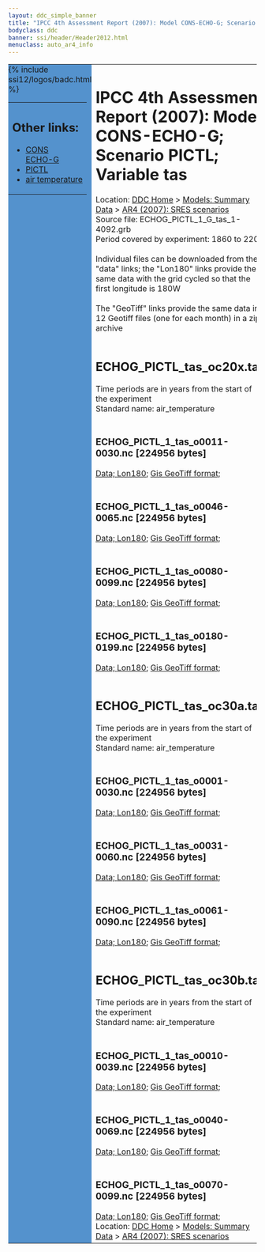 ```yaml
---
layout: ddc_simple_banner
title: "IPCC 4th Assessment Report (2007): Model CONS-ECHO-G; Scenario PICTL; Variable tas"
bodyclass: ddc
banner: ssi/header/Header2012.html
menuclass: auto_ar4_info
---
```



<table width="100%" border="0" cellspacing="0" cellpadding="0" style="border-collapse: collapse;">
<tr style="margin:0;padding:0;border:0;">
<td style="margin:0;padding:0;border:0;height:1pt;width:150pt;background:#5492CD;" valign="top" >

<div id="lh-col2" class="auto_ar4_info">
<table class="menumain" bgcolor="#5492CD" cellspacing="0" width="100%" border="0">
<tr><td>
<h2> Other links:</h2>
<ul>
<li><a href="/auto/ar4/model-CONS-ECHO-G.html">CONS<br/>ECHO-G</a></li>
<li><a href="/auto/ar4/scenario-PICTL.html">PICTL</a></li>
<li><a href="/auto/ar4/var-air_temperature.html">air temperature</a></li>
</ul>
</td></tr>
{% include ssi12/logos/badc.html %}
</table>
</div>
</td>
<td><h1>IPCC 4th Assessment Report (2007): Model CONS-ECHO-G; Scenario PICTL; Variable tas</h1>

<!-- Breadcrumb1 -->
<div id="breadcrumb1" align="left">
Location: <a href="/index.html">DDC Home</a> > <a href="/sim/gcm_clim/">Models: Summary Data</a>
> <a href="/sim/gcm_clim/SRES_AR4/index.html">AR4 (2007): SRES scenarios</a>
</div>
<!-- End of Breadcrumb1 -->Source file: ECHOG_PICTL_1_G_tas_1-4092.grb
<br/>
Period covered by experiment: 1860 to 2200<br/>
<br/>Individual files can be downloaded from the "data" links; the "Lon180" links provide the same data
         with the grid cycled so that the first longitude is 180W<br/>
<br/>The "GeoTiff" links provide the same data in 12 Geotiff files (one for each month)
          in a zip archive<br/>
<br/><h2>ECHOG_PICTL_tas_oc20x.tar</h2>
Time periods are in years from the start of the experiment<br/>
Standard name: air_temperature<br>
<br/><h3>ECHOG_PICTL_1_tas_o0011-0030.nc [224956 bytes]</h3>
<a href="/cgi-bin/downl/ar4_nc/tas/ECHOG_PICTL_1_tas_o0011-0030.nc">Data; </a><a href="/cgi-bin/downl/ar4_nc/tas/ECHOG_PICTL_1_tas_o0011-0030.cyto180.nc"> Lon180</a>; <a href="/cgi-bin/downl/ar4_tif/tas/ECHOG_PICTL_1_tas_o0011-0030.zip">Gis GeoTiff format; </a><br/>
<br/><h3>ECHOG_PICTL_1_tas_o0046-0065.nc [224956 bytes]</h3>
<a href="/cgi-bin/downl/ar4_nc/tas/ECHOG_PICTL_1_tas_o0046-0065.nc">Data; </a><a href="/cgi-bin/downl/ar4_nc/tas/ECHOG_PICTL_1_tas_o0046-0065.cyto180.nc"> Lon180</a>; <a href="/cgi-bin/downl/ar4_tif/tas/ECHOG_PICTL_1_tas_o0046-0065.zip">Gis GeoTiff format; </a><br/>
<br/><h3>ECHOG_PICTL_1_tas_o0080-0099.nc [224956 bytes]</h3>
<a href="/cgi-bin/downl/ar4_nc/tas/ECHOG_PICTL_1_tas_o0080-0099.nc">Data; </a><a href="/cgi-bin/downl/ar4_nc/tas/ECHOG_PICTL_1_tas_o0080-0099.cyto180.nc"> Lon180</a>; <a href="/cgi-bin/downl/ar4_tif/tas/ECHOG_PICTL_1_tas_o0080-0099.zip">Gis GeoTiff format; </a><br/>
<br/><h3>ECHOG_PICTL_1_tas_o0180-0199.nc [224956 bytes]</h3>
<a href="/cgi-bin/downl/ar4_nc/tas/ECHOG_PICTL_1_tas_o0180-0199.nc">Data; </a><a href="/cgi-bin/downl/ar4_nc/tas/ECHOG_PICTL_1_tas_o0180-0199.cyto180.nc"> Lon180</a>; <a href="/cgi-bin/downl/ar4_tif/tas/ECHOG_PICTL_1_tas_o0180-0199.zip">Gis GeoTiff format; </a><br/>
<br/><h2>ECHOG_PICTL_tas_oc30a.tar</h2>
Time periods are in years from the start of the experiment<br/>
Standard name: air_temperature<br>
<br/><h3>ECHOG_PICTL_1_tas_o0001-0030.nc [224956 bytes]</h3>
<a href="/cgi-bin/downl/ar4_nc/tas/ECHOG_PICTL_1_tas_o0001-0030.nc">Data; </a><a href="/cgi-bin/downl/ar4_nc/tas/ECHOG_PICTL_1_tas_o0001-0030.cyto180.nc"> Lon180</a>; <a href="/cgi-bin/downl/ar4_tif/tas/ECHOG_PICTL_1_tas_o0001-0030.zip">Gis GeoTiff format; </a><br/>
<br/><h3>ECHOG_PICTL_1_tas_o0031-0060.nc [224956 bytes]</h3>
<a href="/cgi-bin/downl/ar4_nc/tas/ECHOG_PICTL_1_tas_o0031-0060.nc">Data; </a><a href="/cgi-bin/downl/ar4_nc/tas/ECHOG_PICTL_1_tas_o0031-0060.cyto180.nc"> Lon180</a>; <a href="/cgi-bin/downl/ar4_tif/tas/ECHOG_PICTL_1_tas_o0031-0060.zip">Gis GeoTiff format; </a><br/>
<br/><h3>ECHOG_PICTL_1_tas_o0061-0090.nc [224956 bytes]</h3>
<a href="/cgi-bin/downl/ar4_nc/tas/ECHOG_PICTL_1_tas_o0061-0090.nc">Data; </a><a href="/cgi-bin/downl/ar4_nc/tas/ECHOG_PICTL_1_tas_o0061-0090.cyto180.nc"> Lon180</a>; <a href="/cgi-bin/downl/ar4_tif/tas/ECHOG_PICTL_1_tas_o0061-0090.zip">Gis GeoTiff format; </a><br/>
<br/><h2>ECHOG_PICTL_tas_oc30b.tar</h2>
Time periods are in years from the start of the experiment<br/>
Standard name: air_temperature<br>
<br/><h3>ECHOG_PICTL_1_tas_o0010-0039.nc [224956 bytes]</h3>
<a href="/cgi-bin/downl/ar4_nc/tas/ECHOG_PICTL_1_tas_o0010-0039.nc">Data; </a><a href="/cgi-bin/downl/ar4_nc/tas/ECHOG_PICTL_1_tas_o0010-0039.cyto180.nc"> Lon180</a>; <a href="/cgi-bin/downl/ar4_tif/tas/ECHOG_PICTL_1_tas_o0010-0039.zip">Gis GeoTiff format; </a><br/>
<br/><h3>ECHOG_PICTL_1_tas_o0040-0069.nc [224956 bytes]</h3>
<a href="/cgi-bin/downl/ar4_nc/tas/ECHOG_PICTL_1_tas_o0040-0069.nc">Data; </a><a href="/cgi-bin/downl/ar4_nc/tas/ECHOG_PICTL_1_tas_o0040-0069.cyto180.nc"> Lon180</a>; <a href="/cgi-bin/downl/ar4_tif/tas/ECHOG_PICTL_1_tas_o0040-0069.zip">Gis GeoTiff format; </a><br/>
<br/><h3>ECHOG_PICTL_1_tas_o0070-0099.nc [224956 bytes]</h3>
<a href="/cgi-bin/downl/ar4_nc/tas/ECHOG_PICTL_1_tas_o0070-0099.nc">Data; </a><a href="/cgi-bin/downl/ar4_nc/tas/ECHOG_PICTL_1_tas_o0070-0099.cyto180.nc"> Lon180</a>; <a href="/cgi-bin/downl/ar4_tif/tas/ECHOG_PICTL_1_tas_o0070-0099.zip">Gis GeoTiff format; </a><br/>
<!-- Breadcrumb2 -->
<div id="breadcrumb2" align="left">
Location: <a href="/index.html">DDC Home</a> > <a href="/sim/gcm_clim/">Models: Summary Data</a>
> <a href="/sim/gcm_clim/SRES_AR4/index.html">AR4 (2007): SRES scenarios</a>
</div>
<!-- End of Breadcrumb2 --></td></tr></table>
